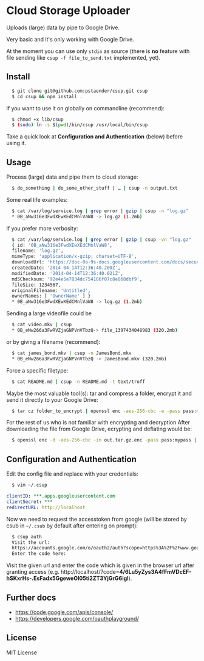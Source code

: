 # Cloud Storage Uploader

Uploads (large) data by pipe to Google Drive.

Very basic and it's only working with Google Drive.

At the moment you can use only `stdin` as source (there is **no** feature with file sending like `csup -f file_to_send.txt` implemented, yet).

## Install

```sh
  $ git clone git@github.com:pstaender/csup.git csup
  $ cd csup && npm install .
```

If you want to use it on globally on commandline (recommend):

```sh
  $ chmod +x lib/csup
  $ (sudo) ln -s $(pwd)/bin/csup /usr/local/bin/csup
```

Take a quick look at **Configuration and Authentication** (below) before using it.

## Usage

Process (large) data and pipe them to cloud storage:

```sh
  $ do_something | do_some_other_stuff | … | csup -n output.txt
```

Some real life examples:

```sh
  $ cat /var/log/service.log | grep error | gzip | csup -n "log.gz"
  * 0B_aNw316e3FwdXEwXEdCMnlVaW8 -> log.gz (1.2mb)
```
If you prefer more verbosity:

```sh
  $ cat /var/log/service.log | grep error | gzip | csup -vn "log.gz"
  { id: '0B_aNw316e3FwdXEwXEdCMnlVaW8',
  filename: 'log.gz',
  mimeType: 'application/x-gzip; charset=UTF-8',
  downloadUrl: 'https://doc-0o-9s-docs.googleusercontent.com/docs/securesc/…?h=…&e=download&gd=true',
  createdDate: '2014-04-14T12:36:40.200Z',
  modifiedDate: '2014-04-14T12:36:40.021Z',
  md5Checksum: '92e4e5e7834dc754186f07c8e868dbf9',
  fileSize: 1234567,
  originalFilename: 'Untitled',
  ownerNames: [ 'OwnerName' ] }
  * 0B_aNw316e3FwdXEwXEdCMnlVaW8 -> log.gz (1.2mb)
```

Sending a large videofile could be

```sh
  $ cat video.mkv | csup
  * 0B_eNw266a3FwRVZjaGNPVnVTbzQ-> file_1397434048983 (320.2mb)
```

or by giving a filename (recommend):

```sh
  $ cat james_bond.mkv | csup -n JamesBond.mkv
  * 0B_eNw266a3FwRVZjaGNPVnVTbzQ -> JamesBond.mkv (320.2mb)
```

Force a specific filetype:

```sh
  $ cat README.md | csup -n README.md -t text/troff
```

Maybe the most valuable tool(s): tar and compress a folder, encrypt it and send it directly to your Google Drive: 

```sh
  $ tar cz folder_to_encrypt | openssl enc -aes-256-cbc -e -pass pass:mypass | csup -n backup_$(date +"%Y-%m-%d_%H:%M:%S_%Z").tar.gz.enc
```

For the rest of us who is not familiar with encrypting and decryption After downloading the file from Google Drive, ecrypting and deflating would be:

```sh
  $ openssl enc -d -aes-256-cbc -in out.tar.gz.enc -pass pass:mypass | out.tar.gz | tar xz
```

## Configuration and Authentication

Edit the config file and replace with your credentials:

```sh
  $ vim ~/.csup
```

```yaml
clientID: ***.apps.googleusercontent.com
clientSecret: ***
redirectURL: http://localhost
```

Now we need to request the accesstoken from google (will be stored by csub in `~/.csub` by default after entering on prompt):

```sh
  $ csup auth
  Visit the url:
  https://accounts.google.com/o/oauth2/auth?scope=https%3A%2F%2Fwww.googleapis.com%2Fauth%2Fdrive.file&response_type=code&client_id=***vs.apps.googleusercontent.com&redirect_uri=http%3A%2F%2Flocalhost
  Enter the code here: 
```

Visit the given url and enter the code which is given in the browser url after granting access (e.g. http://localhost/?code=**4/6Lu5yZys3A4fFmVDcEF-hSKxrHs-.EsFadx5GgeweOl05ti2ZT3YjGrG6igI**).

## Further docs

  * https://code.google.com/apis/console/
  * https://developers.google.com/oauthplayground/

## License

MIT License 
